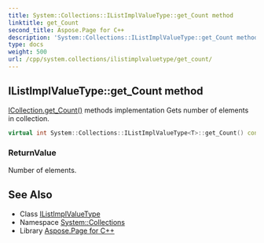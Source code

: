 ```yaml
---
title: System::Collections::IListImplValueType::get_Count method
linktitle: get_Count
second_title: Aspose.Page for C++
description: 'System::Collections::IListImplValueType::get_Count method. ICollection.get_Count() methods implementation Gets number of elements in collection in C++.'
type: docs
weight: 500
url: /cpp/system.collections/ilistimplvaluetype/get_count/
---
```

## IListImplValueType::get_Count method


[ICollection.get_Count()](../../icollection/get_count/) methods implementation Gets number of elements in collection.

```cpp
virtual int System::Collections::IListImplValueType<T>::get_Count() const override
```


### ReturnValue

Number of elements.

## See Also

* Class [IListImplValueType](../)
* Namespace [System::Collections](../../)
* Library [Aspose.Page for C++](../../../)
